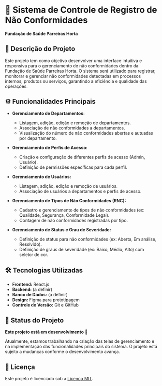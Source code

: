 # 🏥 Sistema de Controle de Registro de Não Conformidades

**Fundação de Saúde Parreiras Horta**

## 📄 Descrição do Projeto

Este projeto tem como objetivo desenvolver uma interface intuitiva e responsiva para o gerenciamento de não conformidades dentro da Fundação de Saúde Parreiras Horta. O sistema será utilizado para registrar, monitorar e gerenciar não conformidades detectadas em processos internos, produtos ou serviços, garantindo a eficiência e qualidade das operações.

## ⚙️ Funcionalidades Principais

- **Gerenciamento de Departamentos:**
  - Listagem, adição, edição e remoção de departamentos.
  - Associação de não conformidades a departamentos.
  - Visualização do número de não conformidades abertas e autuadas por departamento.

- **Gerenciamento de Perfis de Acesso:**
  - Criação e configuração de diferentes perfis de acesso (Admin, Usuário).
  - Definição de permissões específicas para cada perfil.

- **Gerenciamento de Usuários:**
  - Listagem, adição, edição e remoção de usuários.
  - Associação de usuários a departamentos e perfis de acesso.

- **Gerenciamento de Tipos de Não Conformidades (RNC):**
  - Cadastro e gerenciamento de tipos de não conformidades (ex: Qualidade, Segurança, Conformidade Legal).
  - Contagem de não conformidades registradas por tipo.

- **Gerenciamento de Status e Grau de Severidade:**
  - Definição de status para não conformidades (ex: Aberta, Em análise, Resolvido).
  - Definição de graus de severidade (ex: Baixo, Médio, Alto) com seletor de cor.

## 🛠️ Tecnologias Utilizadas

- **Frontend:** React.js 
- **Backend:** (a definir)
- **Banco de Dados:**  (a definir)
- **Design:** Figma para prototipagem
- **Controle de Versão:** Git e GitHub

## 🚧 Status do Projeto

**Este projeto está em desenvolvimento** 🚧

Atualmente, estamos trabalhando na criação das telas de gerenciamento e na implementação das funcionalidades principais do sistema. O projeto está sujeito a mudanças conforme o desenvolvimento avança.


## 📜 Licença

Este projeto é licenciado sob a [Licença MIT](LICENSE).

